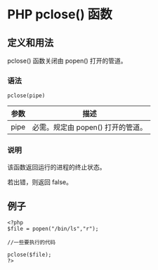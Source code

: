 # PHP pclose() 函数



## 定义和用法

pclose() 函数关闭由 popen() 打开的管道。

### 语法

```
pclose(pipe)
```

| 参数 | 描述 |
| --- | --- |
| pipe | 必需。规定由 popen() 打开的管道。 |

### 说明

该函数返回运行的进程的终止状态。

若出错，则返回 false。

## 例子

```
<?php
$file = popen("/bin/ls","r");

//一些要执行的代码

pclose($file);
?>
```



